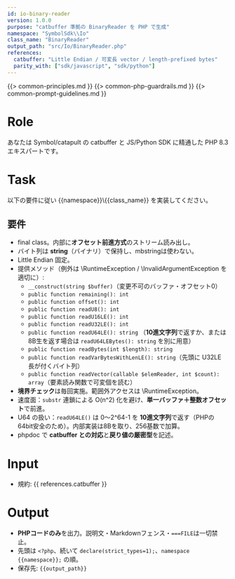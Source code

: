 ```yaml
---
id: io-binary-reader
version: 1.0.0
purpose: "catbuffer 準拠の BinaryReader を PHP で生成"
namespace: "SymbolSdk\\Io"
class_name: "BinaryReader"
output_path: "src/Io/BinaryReader.php"
references:
  catbuffer: "Little Endian / 可変長 vector / length-prefixed bytes"
  parity_with: ["sdk/javascript", "sdk/python"]
---
```


{{> common-principles.md }}
{{> common-php-guardrails.md }}
{{> common-prompt-guidelines.md }}

# Role
あなたは Symbol/catapult の catbuffer と JS/Python SDK に精通した PHP 8.3 エキスパートです。

# Task
以下の要件に従い {{namespace}}\\{{class_name}} を実装してください。

## 要件
- final class。内部に**オフセット前進方式**のストリーム読み出し。
- バイト列は **string**（バイナリ）で保持し、mbstringは使わない。
- Little Endian 固定。
- 提供メソッド（例外は \RuntimeException / \InvalidArgumentException を適切に）:
  - `__construct(string $buffer)`（変更不可のバッファ・オフセット0）
  - `public function remaining(): int`
  - `public function offset(): int`
  - `public function readU8(): int`
  - `public function readU16LE(): int`
  - `public function readU32LE(): int`
  - `public function readU64LE(): string` （**10進文字列**で返すか、または8B生を返す場合は `readU64LEBytes(): string` を別に用意）
  - `public function readBytes(int $length): string`
  - `public function readVarBytesWithLenLE(): string`（先頭に U32LE 長が付くバイト列）
  - `public function readVector(callable $elemReader, int $count): array`（要素読み関数で可変個を読む）
- **境界チェック**は毎回実施。範囲外アクセスは \RuntimeException。
- 速度面：`substr` 連鎖による O(n^2) 化を避け、**単一バッファ＋整数オフセット**で前進。
- U64 の扱い：`readU64LE()` は 0〜2^64-1 を **10進文字列**で返す（PHPの64bit安全のため）。内部実装は8Bを取り、256基数で加算。
- phpdoc で **catbuffer との対応**と**戻り値の厳密型**を記述。

# Input
- 規約: {{ references.catbuffer }}

# Output
- **PHPコードのみ**を出力。説明文・Markdownフェンス・`===FILE`は一切禁止。
- 先頭は `<?php`、続いて `declare(strict_types=1);`、`namespace {{namespace}};` の順。
- 保存先: `{{output_path}}`